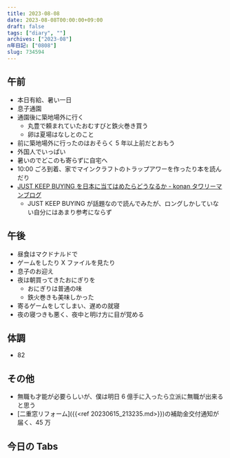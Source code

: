 ```yaml
---
title: 2023-08-08
date: 2023-08-08T00:00:00+09:00
draft: false
tags: ["diary", ""]
archives: ["2023-08"]
n年日記: ["0808"]
slug: 734594
---
```


## 午前

- 本日有給、暑い一日
- 息子通園
- 通園後に築地場外に行く
  - 丸豊で頼まれていたおむすびと鉄火巻き買う
  - 卵は夏場はなしとのこと
- 前に築地場外に行ったのはおそらく 5 年以上前だとおもう
- 外国人でいっぱい
- 暑いのでどこのも寄らずに自宅へ
- 10:00 ごろ到着、家でマインクラフトのトラップアワーを作ったり本を読んだり
- [JUST KEEP BUYING を日本に当てはめたらどうなるか - konan タワリーマンブログ](https://konantower.hatenablog.com/entry/2023/08/03/102012)
  - JUST KEEP BUYING が話題なので読んでみたが、ロングしかしていない自分にはあまり参考にならず

## 午後

- 昼食はマクドナルドで
- ゲームをしたり X ファイルを見たり
- 息子のお迎え
- 夜は朝買ってきたおにぎりを
  - おにぎりは普通の味
  - 鉄火巻きも美味しかった
- 寄るゲームをしてしまい、遅めの就寝
- 夜の寝つきも悪く、夜中と明け方に目が覚める

## 体調

- 82

## その他

- 無職も才能が必要らしいが、僕は明日 6 億手に入ったら立派に無職が出来ると思う
- [二重窓リフォーム]({{<ref 20230615_213235.md>}})の補助金交付通知が届く、45 万

## 今日の Tabs
